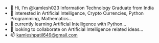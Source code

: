 - 👋 Hi, I’m @kamlesh023 Information Technology Graduate from India
- 👀 interested in Artificial Intelligence, Crypto Currencies, Python Programming, Mathematics...
- 🌱 currently learning Artificial Intelligence with Python...
- 💞️ looking to collaborate on Artificial Intelligence related ideas...
- 📫 kamleshpatil649@gmail.com

<!---
kamlesh023/kamlesh023 is a ✨ special ✨ repository because its `README.md` (this file) appears on your GitHub profile.
You can click the Preview link to take a look at your changes.
--->
